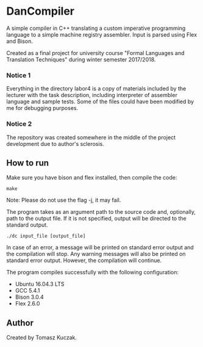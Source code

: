 # DanCompiler

A simple compiler in C++ translating a custom imperative programming language to a simple machine registry assembler. Input is parsed using Flex and Bison.

Created as a final project for university course "Formal Languages and Translation Techniques" during winter semester 2017/2018.

### Notice 1

Everything in the directory labor4 is a copy of materials included by the lecturer with the task description, including interpreter of assembler language and sample tests. Some of the files could have been modified by me for debugging purposes.

### Notice 2

The repository was created somewhere in the middle of the project development due to author's sclerosis.

## How to run

Make sure you have bison and flex installed, then compile the code:

    make

Note: Please do not use the flag -j, it may fail.

The program takes as an argument path to the source code and, optionally, path to the output file. If it is not specified, output will be directed to the standard output.

    ./dc input_file [output_file]

In case of an error, a message will be printed on standard error output and the compilation will stop. Any warning messages will also be printed on standard error output. However, the compilation will continue.

The program compiles successfully with the following configuration:

* Ubuntu 16.04.3 LTS
* GCC 5.4.1
* Bison 3.0.4
* Flex 2.6.0

## Author

Created by Tomasz Kuczak.
